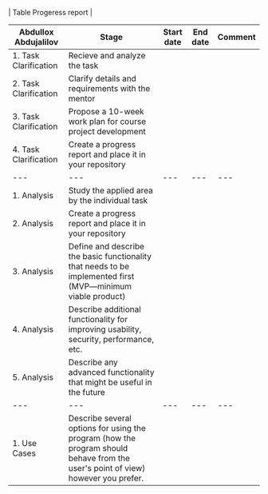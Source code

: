 | Table Progeress report |

| Abdullox Abdujalilov       | Stage   | Start date | End date | Comment |
|---------|---------|------------|----------|---------|
| 1. Task Clarification  | Recieve and analyze the task |     |    |   | 
| 2. Task Clarification  |  Clarify details and requirements with the mentor |     |   |  | 
| 3. Task Clarification  |   Propose a 10-week work plan for course project development |      |   |   | 
| 4. Task Clarification  |  Create a progress report and place it in your repository |   |   |   | 
| --- | --- | --- | ---| --- |
| 1. Analysis  |  Study the applied area by the individual task |      |   |   | 
| 2. Analysis  |  Create a progress report and place it in your repository |  |   |   | 
| 3. Analysis  |  Define and describe the basic functionality that needs to be implemented first (MVP—minimum viable product) |      |   |   | 
| 4. Analysis  |  Describe additional functionality for improving usability, security, performance, etc. |      |   |   | 
| 5. Analysis  | Describe any advanced functionality that might be useful in the future |     |   |   | 
| --- | --- | --- | ---| --- |
| 1. Use Cases  | Describe several options for using the program (how the program should behave from the user's point of view) however you prefer. |     |   |   |
